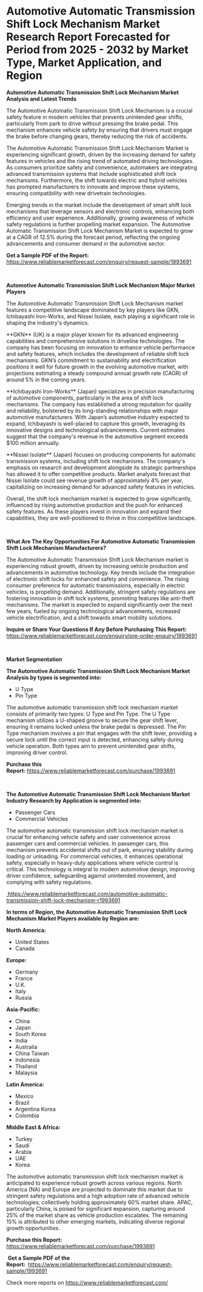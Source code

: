 <p><h1>Automotive Automatic Transmission Shift Lock Mechanism Market Research Report Forecasted for Period from 2025 -  2032 by Market Type, Market Application, and Region</h1></p><p><strong>Automotive Automatic Transmission Shift Lock Mechanism Market Analysis and Latest Trends</strong></p>
<p><p>The Automotive Automatic Transmission Shift Lock Mechanism is a crucial safety feature in modern vehicles that prevents unintended gear shifts, particularly from park to drive without pressing the brake pedal. This mechanism enhances vehicle safety by ensuring that drivers must engage the brake before changing gears, thereby reducing the risk of accidents.</p><p>The Automotive Automatic Transmission Shift Lock Mechanism Market is experiencing significant growth, driven by the increasing demand for safety features in vehicles and the rising trend of automated driving technologies. As consumers prioritize safety and convenience, automakers are integrating advanced transmission systems that include sophisticated shift lock mechanisms. Furthermore, the shift towards electric and hybrid vehicles has prompted manufacturers to innovate and improve these systems, ensuring compatibility with new drivetrain technologies.</p><p>Emerging trends in the market include the development of smart shift lock mechanisms that leverage sensors and electronic controls, enhancing both efficiency and user experience. Additionally, growing awareness of vehicle safety regulations is further propelling market expansion. The Automotive Automatic Transmission Shift Lock Mechanism Market is expected to grow at a CAGR of 12.5% during the forecast period, reflecting the ongoing advancements and consumer demand in the automotive sector.</p></p>
<p><strong>Get a Sample PDF of the Report:&nbsp;</strong> <a href="https://www.reliablemarketforecast.com/enquiry/request-sample/1993691?utm_campaign=1097&utm_medium=2&utm_source=Github&utm_content=ia&utm_term=15012025&utm_id=automotive-automatic-transmission-shift-lock-mechanism">https://www.reliablemarketforecast.com/enquiry/request-sample/1993691</a></p>
<p>&nbsp;</p>
<p><strong>Automotive Automatic Transmission Shift Lock Mechanism Major Market Players</strong></p>
<p><p>The Automotive Automatic Transmission Shift Lock Mechanism market features a competitive landscape dominated by key players like GKN, Ichibayashi Iron-Works, and Nissei Isolate, each playing a significant role in shaping the industry's dynamics.</p><p>**GKN** (UK) is a major player known for its advanced engineering capabilities and comprehensive solutions in driveline technologies. The company has been focusing on innovation to enhance vehicle performance and safety features, which includes the development of reliable shift lock mechanisms. GKN’s commitment to sustainability and electrification positions it well for future growth in the evolving automotive market, with projections estimating a steady compound annual growth rate (CAGR) of around 5% in the coming years.</p><p>**Ichibayashi Iron-Works** (Japan) specializes in precision manufacturing of automotive components, particularly in the area of shift lock mechanisms. The company has established a strong reputation for quality and reliability, bolstered by its long-standing relationships with major automotive manufacturers. With Japan’s automotive industry expected to expand, Ichibayashi is well-placed to capture this growth, leveraging its innovative designs and technological advancements. Current estimates suggest that the company's revenue in the automotive segment exceeds $100 million annually.</p><p>**Nissei Isolate** (Japan) focuses on producing components for automatic transmission systems, including shift lock mechanisms. The company's emphasis on research and development alongside its strategic partnerships has allowed it to offer competitive products. Market analysts forecast that Nissei Isolate could see revenue growth of approximately 4% per year, capitalizing on increasing demand for advanced safety features in vehicles.</p><p>Overall, the shift lock mechanism market is expected to grow significantly, influenced by rising automotive production and the push for enhanced safety features. As these players invest in innovation and expand their capabilities, they are well-positioned to thrive in this competitive landscape.</p></p>
<p>&nbsp;</p>
<p><strong>What Are The Key Opportunities For Automotive Automatic Transmission Shift Lock Mechanism Manufacturers?</strong></p>
<p><p>The Automotive Automatic Transmission Shift Lock Mechanism market is experiencing robust growth, driven by increasing vehicle production and advancements in automotive technology. Key trends include the integration of electronic shift locks for enhanced safety and convenience. The rising consumer preference for automatic transmissions, especially in electric vehicles, is propelling demand. Additionally, stringent safety regulations are fostering innovation in shift lock systems, promoting features like anti-theft mechanisms. The market is expected to expand significantly over the next few years, fueled by ongoing technological advancements, increased vehicle electrification, and a shift towards smart mobility solutions.</p></p>
<p><strong>Inquire or Share Your Questions If Any Before Purchasing This Report:</strong> <a href="https://www.reliablemarketforecast.com/enquiry/pre-order-enquiry/1993691?utm_campaign=1097&utm_medium=2&utm_source=Github&utm_content=ia&utm_term=15012025&utm_id=automotive-automatic-transmission-shift-lock-mechanism">https://www.reliablemarketforecast.com/enquiry/pre-order-enquiry/1993691</a></p>
<p>&nbsp;</p>
<p><strong>Market Segmentation</strong></p>
<p><strong>The Automotive Automatic Transmission Shift Lock Mechanism Market Analysis by types is segmented into:</strong></p>
<p><ul><li>U Type</li><li>Pin Type</li></ul></p>
<p><p>The automotive automatic transmission shift lock mechanism market consists of primarily two types: U Type and Pin Type. The U Type mechanism utilizes a U-shaped groove to secure the gear shift lever, ensuring it remains locked unless the brake pedal is depressed. The Pin Type mechanism involves a pin that engages with the shift lever, providing a secure lock until the correct input is detected, enhancing safety during vehicle operation. Both types aim to prevent unintended gear shifts, improving driver control.</p></p>
<p><strong>Purchase this Report:&nbsp;</strong><a href="https://www.reliablemarketforecast.com/purchase/1993691?utm_campaign=1097&utm_medium=2&utm_source=Github&utm_content=ia&utm_term=15012025&utm_id=automotive-automatic-transmission-shift-lock-mechanism">https://www.reliablemarketforecast.com/purchase/1993691</a></p>
<p>&nbsp;</p>
<p><strong>The Automotive Automatic Transmission Shift Lock Mechanism Market Industry Research by Application is segmented into:</strong></p>
<p><ul><li>Passenger Cars</li><li>Commercial Vehicles</li></ul></p>
<p><p>The automotive automatic transmission shift lock mechanism market is crucial for enhancing vehicle safety and user convenience across passenger cars and commercial vehicles. In passenger cars, this mechanism prevents accidental shifts out of park, ensuring stability during loading or unloading. For commercial vehicles, it enhances operational safety, especially in heavy-duty applications where vehicle control is critical. This technology is integral to modern automotive design, improving driver confidence, safeguarding against unintended movement, and complying with safety regulations.</p></p>
<p><a href="https://www.reliablemarketforecast.com/automotive-automatic-transmission-shift-lock-mechanism-r1993691?utm_campaign=1097&utm_medium=2&utm_source=Github&utm_content=ia&utm_term=15012025&utm_id=automotive-automatic-transmission-shift-lock-mechanism">&nbsp;https://www.reliablemarketforecast.com/automotive-automatic-transmission-shift-lock-mechanism-r1993691</a></p>
<p><strong>In terms of Region, the Automotive Automatic Transmission Shift Lock Mechanism Market Players available by Region are:</strong></p>
<p>
    <p> <strong> North America: </strong>
        <ul>
            <li>United States</li>
            <li>Canada</li>
        </ul>
        </p> 
    <p> <strong> Europe: </strong>
        <ul>
            <li>Germany</li>
            <li>France</li>
            <li>U.K.</li>
            <li>Italy</li>
            <li>Russia</li>
        </ul>
        </p> 
    <p> <strong> Asia-Pacific: </strong>
        <ul>
            <li>China</li>
            <li>Japan</li>
            <li>South Korea</li>
            <li>India</li>
            <li>Australia</li>
            <li>China Taiwan</li>
            <li>Indonesia</li>
            <li>Thailand</li>
            <li>Malaysia</li>
        </ul>
        </p> 
    <p> <strong> Latin America: </strong>
        <ul>
            <li>Mexico</li>
            <li>Brazil</li>
            <li>Argentina Korea</li>
            <li>Colombia</li>
        </ul>
        </p> 
    <p> <strong> Middle East & Africa: </strong>
        <ul>
            <li>Turkey</li>
            <li>Saudi</li>
            <li>Arabia</li>
            <li>UAE</li>
            <li>Korea</li>
        </ul>
    </p>
    </p>
<p><p>The automotive automatic transmission shift lock mechanism market is anticipated to experience robust growth across various regions. North America (NA) and Europe are projected to dominate this market due to stringent safety regulations and a high adoption rate of advanced vehicle technologies, collectively holding approximately 60% market share. APAC, particularly China, is poised for significant expansion, capturing around 25% of the market share as vehicle production escalates. The remaining 15% is attributed to other emerging markets, indicating diverse regional growth opportunities.</p></p>
<p><strong>Purchase this Report: </strong><a href="https://www.reliablemarketforecast.com/purchase/1993691?utm_campaign=1097&utm_medium=2&utm_source=Github&utm_content=ia&utm_term=15012025&utm_id=automotive-automatic-transmission-shift-lock-mechanism">https://www.reliablemarketforecast.com/purchase/1993691</a></p>
<p>&nbsp;<strong>Get a Sample PDF of the Report:&nbsp;&nbsp;</strong><a href="https://www.reliablemarketforecast.com/enquiry/request-sample/1993691?utm_campaign=1097&utm_medium=2&utm_source=Github&utm_content=ia&utm_term=15012025&utm_id=automotive-automatic-transmission-shift-lock-mechanism">https://www.reliablemarketforecast.com/enquiry/request-sample/1993691</a></p>
<p><strong></strong></p>
<p>Check more reports on <a href="https://www.reliablemarketforecast.com/?utm_campaign=1097&utm_medium=2&utm_source=Github&utm_content=ia&utm_term=15012025&utm_id=automotive-automatic-transmission-shift-lock-mechanism">https://www.reliablemarketforecast.com/</a></p>